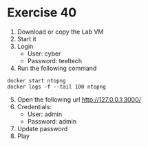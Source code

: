 # Exercise 40

1. Download or copy the Lab VM
2. Start it
3. Login
   - User: cyber
   - Password: teeltech
4. Run the following command
```
docker start ntopng
docker logs -f --tail 100 ntopng
```
5. Open the following url http://127.0.0.1:3000/
7. Credentials:
    - User: admin
    - Password: admin
8. Update password
9. Play